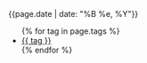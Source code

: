 
<div class="meta_wrapper">
	<time datetime="{{page.date | date: "%Y-%m-%d"}}">{{page.date | date: "%B %e, %Y"}}</time>
	<ul class="tag_list_in_post">
	  {% for tag in page.tags %}
	    <li class="inline tag_list_item">
	      <a class="tag_list_link" href="/tag/{{ tag }}">{{ tag }}</a>
	    </li>
	  {% endfor %}
	</ul>
</div>
